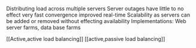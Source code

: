 Distributing load across multiple servers
Server outages have little to no effect very fast convergence
improved real-time Scalability as servers can be added or removed without effecting availability
Implementations: Web server farms, data base farms

[[Active,active load balancing]]
[[active,passive load balancing]]